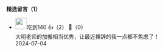 
<div><strong>精选留言（1）</strong></div><ul>
<li><img src="https://static001.geekbang.org/account/avatar/00/0f/ce/df/3e24aa5b.jpg" width="30px"><span>吃到140</span> 👍（2） 💬（0）<div>大明老师的加餐相当优秀，让最近裸辞的我一点都不焦虑了！</div>2024-07-04</li><br/>
</ul>
